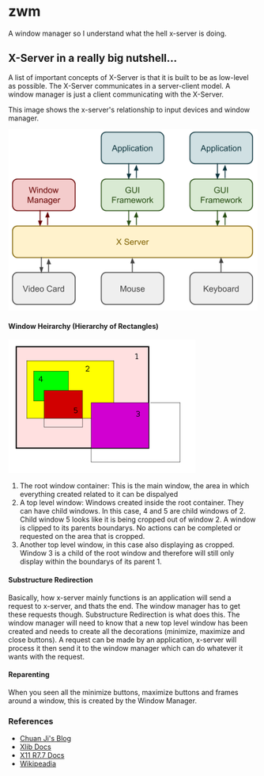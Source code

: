 # zwm
A window manager so I understand what the hell x-server is doing.


## X-Server in a really big nutshell...
A list of important concepts of X-Server is that it is built to be as low-level as possible. The X-Server communicates 
in a server-client model. A window manager is just a client communicating with the X-Server. 

This image shows the x-server's relationship to input devices and window manager.

![Stolen from Chuan Ji's Blog](images/x-server_model.png)

#### Window Heirarchy (Hierarchy of Rectangles)
![Heirarchy](images/heirarchy_root-window.png)

1. The root window container: This is the main window, the area in which everything created related to it can be dispalyed
2. A top level window: Windows created inside the root container. They can have child windows. In this case, 4 and 5 are child windows of 2. Child window 5 looks like it is being cropped out of window 2. A window is clipped to its parents boundarys. No actions can be completed or requested on the area that is cropped.
3. Another top level window, in this case also displaying as cropped. Window 3 is a child of the root window and therefore will still only display within the boundarys of its parent 1. 

#### Substructure Redirection
Basically, how x-server mainly functions is an application will send a request to x-server, and thats the end. The window manager has to get these requests though. Substructure Redirection is what does this. The window manager will need to know that a new top level window has been created and needs to create all the decorations (minimize, maximize and close buttons). A request can be made by an application, x-server will process it then send it to the window manager which can do whatever it wants with the request.

#### Reparenting
When you seen all the minimize buttons, maximize buttons and frames around a window, this is created by the Window Manager. 




### References
- [Chuan Ji's Blog](https://jichu4n.com/posts/how-x-window-managers-work-and-how-to-write-one-part-i/)
- [Xlib Docs](https://tronche.com/gui/x/xlib/)
- [X11 R7.7 Docs](https://www.x.org/releases/X11R7.7/doc/)
- [Wikipeadia](https://en.wikipedia.org/wiki/Root_window)
